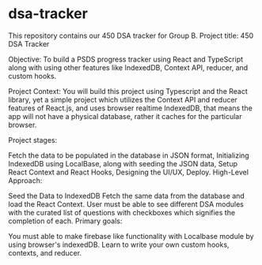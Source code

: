 # dsa-tracker
This repository contains our 450 DSA tracker for Group B. Project title: 450 DSA Tracker

Objective: To build a PSDS progress tracker using React and TypeScript along with using other features like IndexedDB, Context API, reducer, and custom hooks.

Project Context: You will build this project using Typescript and the React library, yet a simple project which utilizes the Context API and reducer features of React.js, and uses browser realtime IndexedDB, that means the app will not have a physical database, rather it caches for the particular browser.

Project stages:

Fetch the data to be populated in the database in JSON format,
Initializing IndexedDB using LocalBase, along with seeding the JSON data,
Setup React Context and React Hooks,
Designing the UI/UX,
Deploy.
High-Level Approach:

Seed the Data to IndexedDB
Fetch the same data from the database and load the React Context.
User must be able to see different DSA modules with the curated list of questions with checkboxes which signifies the completion of each.
Primary goals:

You must able to make firebase like functionality with Localbase module by using browser's indexedDB.
Learn to write your own custom hooks, contexts, and reducer.
